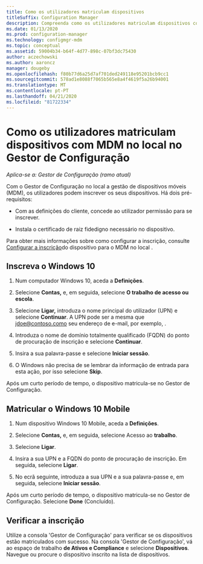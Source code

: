 ```yaml
---
title: Como os utilizadores matriculam dispositivos
titleSuffix: Configuration Manager
description: Compreenda como os utilizadores matriculam dispositivos com gestão de dispositivos móveis no local (MDM) no Gestor de Configuração.
ms.date: 01/13/2020
ms.prod: configuration-manager
ms.technology: configmgr-mdm
ms.topic: conceptual
ms.assetid: 59004b34-b64f-4d77-898c-07bf3dc75430
author: aczechowski
ms.author: aaroncz
manager: dougeby
ms.openlocfilehash: f80b77d6a25d7af701ded249118e95201bcb9cc1
ms.sourcegitcommit: 578ad1e8088f7065b565e8a4f4619f5a26b94001
ms.translationtype: MT
ms.contentlocale: pt-PT
ms.lasthandoff: 04/21/2020
ms.locfileid: "81722334"
---
```

# <a name="how-users-enroll-devices-with-on-premises-mdm-in-configuration-manager"></a>Como os utilizadores matriculam dispositivos com MDM no local no Gestor de Configuração

*Aplica-se a: Gestor de Configuração (ramo atual)*

Com o Gestor de Configuração no local a gestão de dispositivos móveis (MDM), os utilizadores podem inscrever os seus dispositivos. Há dois pré-requisitos:

- Com as definições do cliente, concede ao utilizador permissão para se inscrever.

- Instala o certificado de raiz fidedigno necessário no dispositivo.

Para obter mais informações sobre como configurar a inscrição, consulte [Configurar a inscrição](../get-started/set-up-device-enrollment-on-premises-mdm.md)do dispositivo para o MDM no local .

## <a name="enroll-windows-10"></a><a name="bkmk_enrollDesk"></a>Inscreva o Windows 10

1. Num computador Windows 10, aceda a **Definições**.

1. Selecione **Contas,** e, em seguida, selecione **O trabalho de acesso ou escola**.

1. Selecione **Ligar,** introduza o nome principal do utilizador (UPN) e selecione **Continuar**. A UPN pode ser a mesma que jdoe@contoso.como seu endereço de e-mail, por exemplo, .

1. Introduza o nome de domínio totalmente qualificado (FQDN) do ponto de procuração de inscrição e selecione **Continuar**.

1. Insira a sua palavra-passe e selecione **Iniciar sessão**.

1. O Windows não precisa de se lembrar da informação de entrada para esta ação, por isso selecione **Skip**.

Após um curto período de tempo, o dispositivo matricula-se no Gestor de Configuração.

## <a name="enroll-windows-10-mobile"></a><a name="bkmk_enrollMob"></a>Matricular o Windows 10 Mobile

1. Num dispositivo Windows 10 Mobile, aceda a **Definições**.

1. Selecione **Contas,** e, em seguida, selecione Acesso ao **trabalho**.

1. Selecione **Ligar**.

1. Insira a sua UPN e a FQDN do ponto de procuração de inscrição. Em seguida, selecione **Ligar**.

1. No ecrã seguinte, introduza a sua UPN e a sua palavra-passe e, em seguida, selecione **Iniciar sessão**.

Após um curto período de tempo, o dispositivo matricula-se no Gestor de Configuração. Selecione **Done** (Concluído).

## <a name="verify-enrollment"></a><a name="bkmk_verify"></a>Verificar a inscrição

Utilize a consola 'Gestor de Configuração' para verificar se os dispositivos estão matriculados com sucesso. Na consola 'Gestor de Configuração', vá ao espaço de trabalho **de Ativos e Compliance** e selecione **Dispositivos**. Navegue ou procure o dispositivo inscrito na lista de dispositivos.
